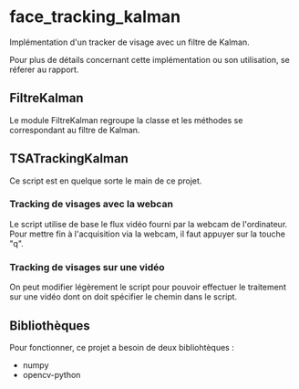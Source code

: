 # face_tracking_kalman
Implémentation d'un tracker de visage avec un filtre de Kalman.

Pour plus de détails concernant cette implémentation ou son utilisation, se réferer au rapport.

## FiltreKalman
Le module FiltreKalman regroupe la classe et les méthodes se correspondant au filtre de Kalman.

## TSATrackingKalman
Ce script est en quelque sorte le main de ce projet.

### Tracking de visages avec la webcan
Le script utilise de base le flux vidéo fourni par la webcam de l'ordinateur. Pour mettre fin à l'acquisition via la webcam, il faut appuyer sur la touche "q".

### Tracking de visages sur une vidéo
On peut modifier légèrement le script pour pouvoir effectuer le traitement sur une vidéo dont on doit spécifier le chemin dans le script.

## Bibliothèques
Pour fonctionner, ce projet a besoin de deux bibliohtèques : 
- numpy
- opencv-python
